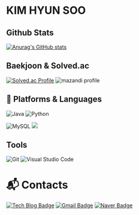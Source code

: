 # KIM HYUN SOO
## Github Stats
[![Anurag's GitHub stats](https://github-readme-stats.vercel.app/api?username=homerunbaII&show_icons=true&theme=merko)](https://github.com/anuraghazra/github-readme-stats)
## Baekjoon & Solved.ac
[![Solved.ac Profile](http://mazassumnida.wtf/api/generate_badge?boj=thomas3737)](https://solved.ac/thomas3737)
![mazandi profile](http://mazandi.herokuapp.com/api?handle=thomas3737&theme=warm)

## 💪 Platforms & Languages
![Java](https://img.shields.io/badge/Java-007396.svg?&style=for-the-badge&logo=Java&logoColor=white)
![Python](https://img.shields.io/badge/Python-3776AB.svg?&style=for-the-badge&logo=Python&logoColor=white)

![MySQL](https://img.shields.io/badge/MySQL-4479A1.svg?&style=for-the-badge&logo=MySQL&logoColor=white)
<img src="https://img.shields.io/badge/django-092E20?style=for-the-badge&logo=django&logoColor=white">


## Tools
![Git](https://img.shields.io/badge/Git-F05032.svg?&style=for-the-badge&logo=Git&logoColor=white)
![Visual Studio Code](https://img.shields.io/badge/Visual%20Studio%20Code-007ACC.svg?&style=for-the-badge&logo=Visual%20Studio%20Code&logoColor=white)


 
# :mailbox_with_mail: Contacts
[![Tech Blog Badge](http://img.shields.io/badge/-Tech%20blog-black?style=flat-square&logo=github&link=https://codetail.tistory.com/)](https://codetail.tistory.com/)
[![Gmail Badge](https://img.shields.io/badge/Gmail-d14836?style=flat-square&logo=Gmail&logoColor=white&link=thomas3737@korea.ac.kr)](mailto:thomas3737@korea.ac.kr)
[![Naver Badge](https://img.shields.io/badge/Naver-03C75A?style=flat-square&logo=Naver&logoColor=white&link=mailto:thomas3737@naver.com)](mailto:thomas3737@naver.com)
